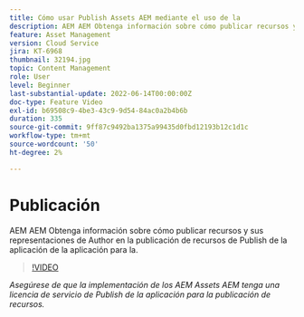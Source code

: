 ```yaml
---
title: Cómo usar Publish Assets AEM mediante el uso de la
description: AEM AEM Obtenga información sobre cómo publicar recursos y sus representaciones de Author en la publicación de recursos de Publish de la aplicación de la aplicación para la.
feature: Asset Management
version: Cloud Service
jira: KT-6968
thumbnail: 32194.jpg
topic: Content Management
role: User
level: Beginner
last-substantial-update: 2022-06-14T00:00:00Z
doc-type: Feature Video
exl-id: b69508c9-4be3-43c9-9d54-84ac0a2b4b6b
duration: 335
source-git-commit: 9ff87c9492ba1375a99435d0fbd12193b12c1d1c
workflow-type: tm+mt
source-wordcount: '50'
ht-degree: 2%

---
```


# Publicación

AEM AEM Obtenga información sobre cómo publicar recursos y sus representaciones de Author en la publicación de recursos de Publish de la aplicación de la aplicación para la.

>[!VIDEO](https://video.tv.adobe.com/v/330932?quality=12&learn=on)

_Asegúrese de que la implementación de los AEM Assets AEM tenga una licencia de servicio de Publish de la aplicación para la publicación de recursos._

